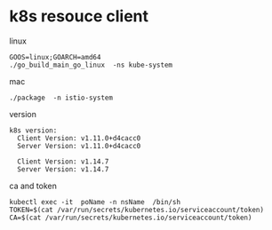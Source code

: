# k8s resouce client

linux
```
GOOS=linux;GOARCH=amd64
./go_build_main_go_linux  -ns kube-system
```
mac
```
./package  -n istio-system
```

version
```
k8s version:
  Client Version: v1.11.0+d4cacc0
  Server Version: v1.11.0+d4cacc0

  Client Version: v1.14.7
  Server Version: v1.14.7
```
ca and token 
```
kubectl exec -it  poName -n nsName  /bin/sh
TOKEN=$(cat /var/run/secrets/kubernetes.io/serviceaccount/token)
CA=$(cat /var/run/secrets/kubernetes.io/serviceaccount/token)

```
